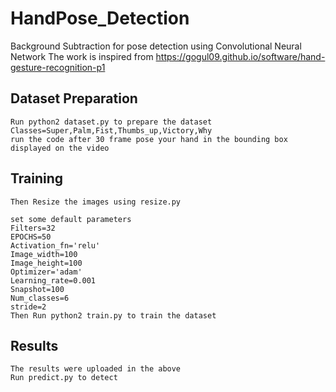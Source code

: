 # HandPose_Detection
Background Subtraction for pose detection using Convolutional Neural Network
The work is inspired from https://gogul09.github.io/software/hand-gesture-recognition-p1

## Dataset Preparation
    Run python2 dataset.py to prepare the dataset
    Classes=Super,Palm,Fist,Thumbs_up,Victory,Why
    run the code after 30 frame pose your hand in the bounding box displayed on the video
## Training    
    Then Resize the images using resize.py
    
    set some default parameters
    Filters=32
    EPOCHS=50
    Activation_fn='relu'
    Image_width=100
    Image_height=100
    Optimizer='adam'
    Learning_rate=0.001
    Snapshot=100
    Num_classes=6
    stride=2
    Then Run python2 train.py to train the dataset
    
## Results
    The results were uploaded in the above
    Run predict.py to detect 
    
    
